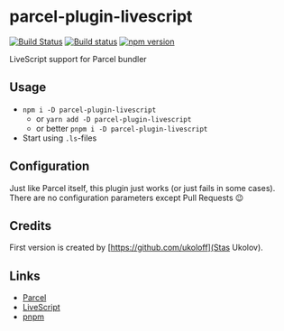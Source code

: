 # parcel-plugin-livescript

[![Build Status](https://travis-ci.org/c0deaddict/parcel-plugin-livescript.svg?branch=master)](https://travis-ci.org/ukoloff/parcel-plugin-livescript)
[![Build status](https://ci.appveyor.com/api/projects/status/q5rmgmwd9jrnq6so?svg=true)](https://ci.appveyor.com/project/c0deaddict/parcel-plugin-livescript)
[![npm version](https://badge.fury.io/js/parcel-plugin-livescript.svg)](https://badge.fury.io/js/parcel-plugin-livescript)

LiveScript support for Parcel bundler

## Usage

- `npm i -D parcel-plugin-livescript`
    + or `yarn add -D parcel-plugin-livescript`
    + or better `pnpm i -D parcel-plugin-livescript`
- Start using `.ls`-files

## Configuration

Just like Parcel itself,
this plugin just works
(or just fails in some cases).
There are no configuration parameters
except Pull Requests :wink:

## Credits

First version is created by [https://github.com/ukoloff](Stas Ukolov).

## Links

- [Parcel][]
- [LiveScript][]
- [pnpm][]

[Parcel]: https://parceljs.org/
[LiveScript]: http://livescript.net/
[pnpm]: https://pnpm.js.org/
